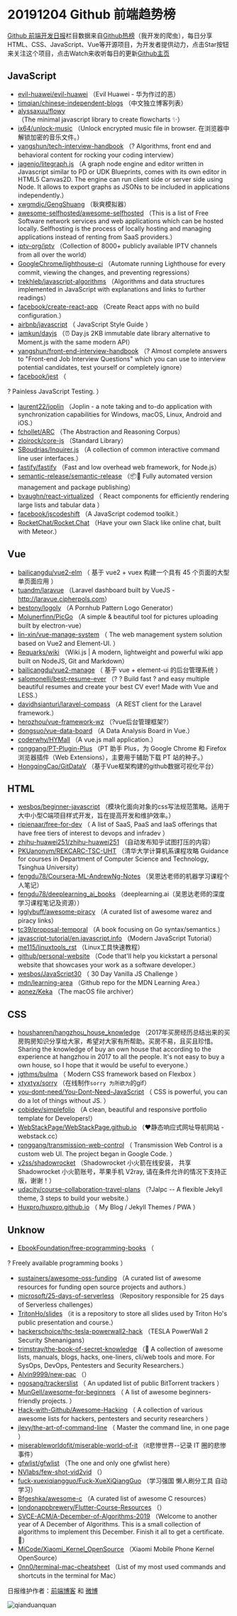 # 20191204 Github 前端趋势榜

[Github 前端开发日报](http://caibaojian.com/c/news)栏目数据来自[Github热榜](http://news.caibaojian.com/)（我开发的爬虫），每日分享HTML、CSS、JavaScript、Vue等开源项目，为开发者提供动力，点击Star按钮来关注这个项目，点击Watch来收听每日的更新[Github主页](https://github.com/kujian/githubTrending)
## JavaScript

* [evil-huawei/evil-huawei](https://github.com/evil-huawei/evil-huawei) （Evil Huawei - 华为作过的恶）
* [timqian/chinese-independent-blogs](https://github.com/timqian/chinese-independent-blogs) （中文独立博客列表）
* [alyssaxuu/flowy](https://github.com/alyssaxuu/flowy) （The minimal javascript library to create flowcharts ✨）
* [ix64/unlock-music](https://github.com/ix64/unlock-music) （Unlock encrypted music file in browser. 在浏览器中解锁加密的音乐文件。）
* [yangshun/tech-interview-handbook](https://github.com/yangshun/tech-interview-handbook) （? Algorithms, front end and behavioral content for rocking your coding interview）
* [jagenjo/litegraph.js](https://github.com/jagenjo/litegraph.js) （A graph node engine and editor written in Javascript similar to PD or UDK Blueprints, comes with its own editor in HTML5 Canvas2D. The engine can run client side or server side using Node. It allows to export graphs as JSONs to be included in applications independently.）
* [xwgmdjc/GengShuang](https://github.com/xwgmdjc/GengShuang) （耿爽模拟器）
* [awesome-selfhosted/awesome-selfhosted](https://github.com/awesome-selfhosted/awesome-selfhosted) （This is a list of Free Software network services and web applications which can be hosted locally. Selfhosting is the process of locally hosting and managing applications instead of renting from SaaS providers.）
* [iptv-org/iptv](https://github.com/iptv-org/iptv) （Collection of 8000+ publicly available IPTV channels from all over the world）
* [GoogleChrome/lighthouse-ci](https://github.com/GoogleChrome/lighthouse-ci) （Automate running Lighthouse for every commit, viewing the changes, and preventing regressions）
* [trekhleb/javascript-algorithms](https://github.com/trekhleb/javascript-algorithms) （Algorithms and data structures implemented in JavaScript with explanations and links to further readings）
* [facebook/create-react-app](https://github.com/facebook/create-react-app) （Create React apps with no build configuration.）
* [airbnb/javascript](https://github.com/airbnb/javascript) （
        JavaScript Style Guide
      ）
* [iamkun/dayjs](https://github.com/iamkun/dayjs) （⏰ Day.js 2KB immutable date library alternative to Moment.js with the same modern API）
* [yangshun/front-end-interview-handbook](https://github.com/yangshun/front-end-interview-handbook) （? Almost complete answers to "Front-end Job Interview Questions" which you can use to interview potential candidates, test yourself or completely ignore）
* [facebook/jest](https://github.com/facebook/jest) （
        
? Painless JavaScript Testing.
      ）
* [laurent22/joplin](https://github.com/laurent22/joplin) （Joplin - a note taking and to-do application with synchronization capabilities for Windows, macOS, Linux, Android and iOS.）
* [fchollet/ARC](https://github.com/fchollet/ARC) （The Abstraction and Reasoning Corpus）
* [zloirock/core-js](https://github.com/zloirock/core-js) （Standard Library）
* [SBoudrias/Inquirer.js](https://github.com/SBoudrias/Inquirer.js) （A collection of common interactive command line user interfaces.）
* [fastify/fastify](https://github.com/fastify/fastify) （Fast and low overhead web framework, for Node.js）
* [semantic-release/semantic-release](https://github.com/semantic-release/semantic-release) （&#x1f4e6;&#x1f680; Fully automated version management and package publishing）
* [bvaughn/react-virtualized](https://github.com/bvaughn/react-virtualized) （
        React components for efficiently rendering large lists and tabular data
      ）
* [facebook/jscodeshift](https://github.com/facebook/jscodeshift) （A JavaScript codemod toolkit.）
* [RocketChat/Rocket.Chat](https://github.com/RocketChat/Rocket.Chat) （Have your own Slack like online chat, built with Meteor.）

## Vue

* [bailicangdu/vue2-elm](https://github.com/bailicangdu/vue2-elm) （
        基于 vue2 + vuex 构建一个具有 45 个页面的大型单页面应用
      ）
* [tuandm/laravue](https://github.com/tuandm/laravue) （Laravel dashboard built by VueJS - <a href="http://laravue.cipherpols.com" rel="nofollow">http://laravue.cipherpols.com</a>）
* [bestony/logoly](https://github.com/bestony/logoly) （A Pornhub Pattern Logo Generator）
* [Molunerfinn/PicGo](https://github.com/Molunerfinn/PicGo) （A simple &amp; beautiful tool for pictures uploading built by electron-vue）
* [lin-xin/vue-manage-system](https://github.com/lin-xin/vue-manage-system) （
        The web management system solution based on Vue2 and Element-UI.
      ）
* [Requarks/wiki](https://github.com/Requarks/wiki) （Wiki.js | A modern, lightweight and powerful wiki app built on NodeJS, Git and Markdown）
* [bailicangdu/vue2-manage](https://github.com/bailicangdu/vue2-manage) （
        基于 vue + element-ui 的后台管理系统
      ）
* [salomonelli/best-resume-ever](https://github.com/salomonelli/best-resume-ever) （? ? Build fast ? and easy multiple beautiful resumes and create your best CV ever! Made with Vue and LESS.）
* [davidhsianturi/laravel-compass](https://github.com/davidhsianturi/laravel-compass) （A REST client for the Laravel framework.）
* [herozhou/vue-framework-wz](https://github.com/herozhou/vue-framework-wz) （?vue后台管理框架?）
* [dongsuo/vue-data-board](https://github.com/dongsuo/vue-data-board) （A Data Analysis Board in Vue.）
* [coderwhy/HYMall](https://github.com/coderwhy/HYMall) （A vue.js mall application.）
* [ronggang/PT-Plugin-Plus](https://github.com/ronggang/PT-Plugin-Plus) （PT 助手 Plus，为 Google Chrome 和 Firefox 浏览器插件（Web Extensions），主要用于辅助下载 PT 站的种子。）
* [HongqingCao/GitDataV](https://github.com/HongqingCao/GitDataV) （基于Vue框架构建的github数据可视化平台）

## HTML

* [wesbos/beginner-javascript](https://github.com/wesbos/beginner-javascript) （模块化面向对象的css写法规范策略。适用于大中小型C端项目样式开发，旨在提高开发和维护效率。）
* [ripienaar/free-for-dev](https://github.com/ripienaar/free-for-dev) （
        A list of SaaS, PaaS and IaaS offerings that have free tiers of interest to devops and infradev
      ）
* [zhihu-huawei251/zhihu-huawei251](https://github.com/zhihu-huawei251/zhihu-huawei251) （自动发布知乎试图打压的内容）
* [PKUanonym/REKCARC-TSC-UHT](https://github.com/PKUanonym/REKCARC-TSC-UHT) （清华大学计算机系课程攻略 Guidance for courses in Department of Computer Science and Technology, Tsinghua University）
* [fengdu78/Coursera-ML-AndrewNg-Notes](https://github.com/fengdu78/Coursera-ML-AndrewNg-Notes) （吴恩达老师的机器学习课程个人笔记）
* [fengdu78/deeplearning_ai_books](https://github.com/fengdu78/deeplearning_ai_books) （deeplearning.ai（吴恩达老师的深度学习课程笔记及资源））
* [Igglybuff/awesome-piracy](https://github.com/Igglybuff/awesome-piracy) （A curated list of awesome warez and piracy links）
* [tc39/proposal-temporal](https://github.com/tc39/proposal-temporal) （A book focusing on Go syntax/semantics.）
* [javascript-tutorial/en.javascript.info](https://github.com/javascript-tutorial/en.javascript.info) （Modern JavaScript Tutorial）
* [me115/linuxtools_rst](https://github.com/me115/linuxtools_rst) （Linux工具快速教程）
* [github/personal-website](https://github.com/github/personal-website) （Code that'll help you kickstart a personal website that showcases your work as a software developer.）
* [wesbos/JavaScript30](https://github.com/wesbos/JavaScript30) （
        30 Day Vanilla JS Challenge
      ）
* [mdn/learning-area](https://github.com/mdn/learning-area) （Github repo for the MDN Learning Area.）
* [aonez/Keka](https://github.com/aonez/Keka) （The macOS file archiver）

## CSS

* [houshanren/hangzhou_house_knowledge](https://github.com/houshanren/hangzhou_house_knowledge) （2017年买房经历总结出来的买房购房知识分享给大家，希望对大家有所帮助。买房不易，且买且珍惜。Sharing the knowledge of buy an own house that according to the experience at hangzhou in 2017 to all the people. It's not easy to buy a own house, so I hope that it would be useful to everyone.）
* [jgthms/bulma](https://github.com/jgthms/bulma) （
        Modern CSS framework based on Flexbox
      ）
* [xtyxtyx/sorry](https://github.com/xtyxtyx/sorry) （在线制作`sorry 为所欲为`的gif）
* [you-dont-need/You-Dont-Need-JavaScript](https://github.com/you-dont-need/You-Dont-Need-JavaScript) （
        CSS is powerful, you can do a lot of things without JS.
      ）
* [cobidev/simplefolio](https://github.com/cobidev/simplefolio) （A clean, beautiful and responsive portfolio template for Developers!）
* [WebStackPage/WebStackPage.github.io](https://github.com/WebStackPage/WebStackPage.github.io) （❤️静态响应式网址导航网站 - webstack.cc）
* [ronggang/transmission-web-control](https://github.com/ronggang/transmission-web-control) （
        Transmission Web Control is a custom web UI. The project began in Google Code.
      ）
* [v2ss/shadowrocket](https://github.com/v2ss/shadowrocket) （Shadowrocket 小火箭在线安装， 共享Shadowrocket 小火箭账号，苹果手机 V2ray, 请在条件允许的情况下支持正版，谢谢！）
* [udacity/course-collaboration-travel-plans](https://github.com/udacity/course-collaboration-travel-plans) （?Jalpc -- A flexible Jekyll theme, 3 steps to build your website.）
* [Huxpro/huxpro.github.io](https://github.com/Huxpro/huxpro.github.io) （
        My Blog / Jekyll Themes / PWA
      ）

## Unknow

* [EbookFoundation/free-programming-books](https://github.com/EbookFoundation/free-programming-books) （
        
? Freely available programming books
      ）
* [sustainers/awesome-oss-funding](https://github.com/sustainers/awesome-oss-funding) （A curated list of awesome resources for funding open source projects and authors.）
* [microsoft/25-days-of-serverless](https://github.com/microsoft/25-days-of-serverless) （Repository responsible for 25 days of Serverless challenges）
* [TritonHo/slides](https://github.com/TritonHo/slides) （it is a repository to store all slides used by Triton Ho's public presentation and course.）
* [hackerschoice/thc-tesla-powerwall2-hack](https://github.com/hackerschoice/thc-tesla-powerwall2-hack) （TESLA PowerWall 2 Security Shenanigans）
* [trimstray/the-book-of-secret-knowledge](https://github.com/trimstray/the-book-of-secret-knowledge) （&#x1f4ab; A collection of awesome lists, manuals, blogs, hacks, one-liners, cli/web tools and more. For SysOps, DevOps, Pentesters and Security Researchers.）
* [Alvin9999/new-pac](https://github.com/Alvin9999/new-pac) （）
* [ngosang/trackerslist](https://github.com/ngosang/trackerslist) （
        An updated list of public BitTorrent trackers
      ）
* [MunGell/awesome-for-beginners](https://github.com/MunGell/awesome-for-beginners) （
        A list of awesome beginners-friendly projects.
      ）
* [Hack-with-Github/Awesome-Hacking](https://github.com/Hack-with-Github/Awesome-Hacking) （
        A collection of various awesome lists for hackers, pentesters and security researchers
      ）
* [jlevy/the-art-of-command-line](https://github.com/jlevy/the-art-of-command-line) （
        Master the command line, in one page
      ）
* [miserableworldofit/miserable-world-of-it](https://github.com/miserableworldofit/miserable-world-of-it) （it悲惨世界--记录 IT 圈的悲惨事件）
* [gfwlist/gfwlist](https://github.com/gfwlist/gfwlist) （The one and only one gfwlist here）
* [NVlabs/few-shot-vid2vid](https://github.com/NVlabs/few-shot-vid2vid) （）
* [fuck-xuexiqiangguo/Fuck-XueXiQiangGuo](https://github.com/fuck-xuexiqiangguo/Fuck-XueXiQiangGuo) （学习强国 懒人刷分工具 自动学习）
* [Bfgeshka/awesome-c](https://github.com/Bfgeshka/awesome-c) （A curated list of awesome C resources）
* [londonappbrewery/Flutter-Course-Resources](https://github.com/londonappbrewery/Flutter-Course-Resources) （）
* [SVCE-ACM/A-December-of-Algorithms-2019](https://github.com/SVCE-ACM/A-December-of-Algorithms-2019) （Welcome to another year of A December of Algorithms. This is a small collection of algorithms to implement this December. Finish it all to get a certificate. &#x1f384;）
* [MiCode/Xiaomi_Kernel_OpenSource](https://github.com/MiCode/Xiaomi_Kernel_OpenSource) （Xiaomi Mobile Phone Kernel OpenSource）
* [0nn0/terminal-mac-cheatsheet](https://github.com/0nn0/terminal-mac-cheatsheet) （List of my most used commands and shortcuts in the terminal for Mac）


日报维护作者：[前端博客](http://caibaojian.com/) 和 [微博](http://caibaojian.com/go/weibo)

![qianduanquan](https://user-images.githubusercontent.com/3055447/38468989-651132ac-3b80-11e8-8e6b-15122322a9d7.png)